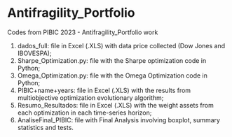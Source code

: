 # Antifragility_Portfolio
Codes from PIBIC 2023 - Antifragility_Portfolio work

1. dados_full: file in Excel (.XLS) with data price collected (Dow Jones and IBOVESPA);
2. Sharpe_Optimization.py: file with the Sharpe optimization code in Python;
3. Omega_Optimization.py: file with the Omega Optimization code in Python;
4. PIBIC+name+years: file in Excel (.XLS) with the results from  multiobjective optimization evolutionary algorithm;
5. Resumo_Resultados: file in Excel (.XLS) with the weight assets from each optimization in each time-series horizon;
6. AnaliseFinal_PIBIC: file with Final Analysis involving boxplot, summary statistics and tests.

